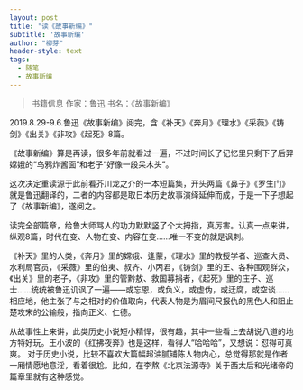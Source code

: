 ```yaml
---
layout: post
title: "读《故事新编》"
subtitle: '故事新编'
author: "柳芽"
header-style: text
tags:
  - 随笔
  - 故事新编
---
```


> 书籍信息  作家：鲁迅  书名：《故事新编》


2019.8.29-9.6.鲁迅《故事新编》阅完，含《补天》《奔月》《理水》《采薇》《铸剑》《出关》《非攻》《起死》8篇。

《故事新编》算是再读，很多年前就看过一遍，不过时间长了记忆里只剩下了后羿嫦娥的“乌鸦炸酱面”和老子“好像一段呆木头”。

这次决定重读源于此前看芥川龙之介的一本短篇集，开头两篇《鼻子》《罗生门》就是鲁迅翻译的，二者的内容都是取日本历史故事演绎延伸而成，于是一下子想起了《故事新编》，遂阅之。

读完全部篇章，给鲁大师骂人的功力默默竖了个大拇指，真厉害。认真一点来讲，纵观8篇，时代在变、人物在变、内容在变……唯一不变的就是讽刺。

《补天》里的人类，《奔月》里的嫦娥、逢蒙，《理水》里的教授学者、巡查大员、水利局官员，《采薇》里的伯夷、叔齐、小丙君，《铸剑》里的王、各种围观群众，《出关》里的老子，《非攻》里的管黔敖、救国募捐者，《起死》里的庄子、巡士……统统被鲁迅讥讽了一遍——或忘恩，或负义，或虚伪，或迂腐，或空谈……相应地，他主张了与之相对的价值取向，代表人物是为眉间尺报仇的黑色人和阻止楚攻宋的公输般，指向正义、仁德。

从故事性上来讲，此类历史小说短小精悍，很有趣，其中一些看上去胡说八道的地方特好玩。王小波的《红拂夜奔》也是这样，看得人“哈哈哈”，又想说：怼得可真爽。
对于历史小说，比较不喜欢大篇幅超油腻铺陈人物内心，总觉得那就是作者一厢情愿地意淫，看着很尬。比如，在李熬《北京法源寺》关于西太后和光绪帝的篇章里就有这种感觉。

